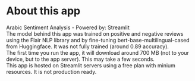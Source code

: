 # About this app
Arabic Sentiment Analysis - Powered by: Streamlit  
The model behind this app was trained on positive and negative reviews using the Flair NLP library and by fine-tuning bert-base-multilingual-cased from Huggingface. It was not fully trained (around 0.89 accuracy).    
The first time you run the app, it will download around 700 MB (not to your device, but to the app server). This may take a few seconds.  
This app is hosted on Streamlit servers using a free plan with minium resources. It is not production ready.

